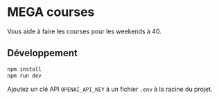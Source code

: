 # MEGA courses

Vous aide à faire les courses pour les weekends à 40.

## Développement

```sh
npm install
npm run dev
```

Ajoutez un clé API `OPENAI_API_KEY` à un fichier `.env` à la racine du projet.
